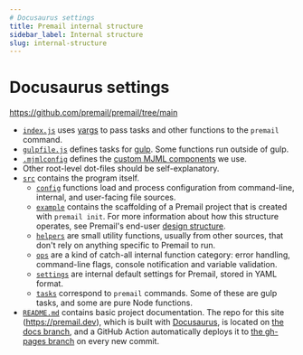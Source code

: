 ```yaml
---
# Docusaurus settings
title: Premail internal structure
sidebar_label: Internal structure
slug: internal-structure
---
```

# Docusaurus settings

<https://github.com/premail/premail/tree/main>

- [`index.js`](https://github.com/premail/premail/blob/main/index.js) uses
  [yargs](https://yargs.js.org) to pass tasks and other functions to the
  `premail` command.
- [`gulpfile.js`](https://github.com/premail/premail/blob/main/gulpfile.js)
  defines tasks for [gulp](https://gulpjs.com/). Some functions run outside of
  gulp.
- [`.mjmlconfig`](https://github.com/premail/premail/blob/main/.mjmlconfig)
  defines the [custom MJML components](/docs/components/summary/) we use.
- Other root-level dot-files should be self-explanatory.
- [`src`](https://github.com/premail/premail/blob/main/src) contains the
  program itself.
  - [`config`](https://github.com/premail/premail/blob/main/src/config)
    functions load and process configuration from command-line, internal, and
    user-facing file sources.
  - [`example`](https://github.com/premail/premail/blob/main/src/example)
    contains the scaffolding of a Premail project that is created with
    `premail init`. For more information about how this structure operates, see
    Premail's end-user
    [design structure](/docs/overview/usage/explore-design-structure/).
  - [`helpers`](https://github.com/premail/premail/blob/main/src/helpers) are
    small utility functions, usually from other sources, that don't rely on
    anything specific to Premail to run.
  - [`ops`](https://github.com/premail/premail/blob/main/src/ops) are a kind
    of catch-all internal function category: error handling, command-line flags,
    console notification and variable validation.
  - [`settings`](https://github.com/premail/premail/blob/main/src/settings)
    are internal default settings for Premail, stored in YAML format.
  - [`tasks`](https://github.com/premail/premail/blob/main/src/tasks)
    correspond to `premail` commands. Some of these are gulp tasks, and some are
    pure Node functions.
- [`README.md`](https://github.com/premail/premail/blob/main/README.md)
  contains basic project documentation. The repo for this site
  (https://premail.dev), which is built with
  [Docusaurus](https://docusaurus.io/), is located on
  [the docs branch](https://github.com/premail/premail/tree/docs), and a GitHub
  Action automatically deploys it to
  [the gh-pages branch](https://github.com/premail/premail/tree/gh-pages) on
  every new commit.
